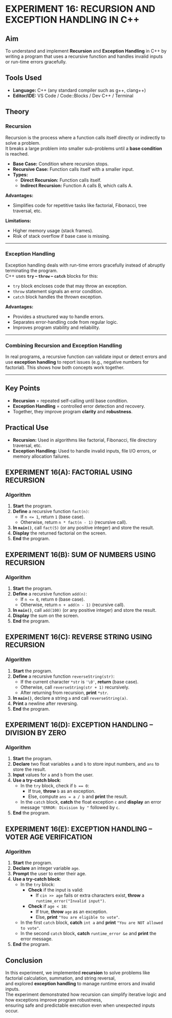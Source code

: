 # EXPERIMENT 16: RECURSION AND EXCEPTION HANDLING IN C++

## Aim
To understand and implement **Recursion** and **Exception Handling** in C++ by writing a program that uses a recursive function and handles invalid inputs or run-time errors gracefully.

## Tools Used
- **Language:** C++ (any standard compiler such as g++, clang++)
- **Editor/IDE:** VS Code / Code::Blocks / Dev C++ / Terminal

## Theory

### Recursion
Recursion is the process where a function calls itself directly or indirectly to solve a problem.  
It breaks a large problem into smaller sub-problems until a **base condition** is reached.

- **Base Case:** Condition where recursion stops.
- **Recursive Case:** Function calls itself with a smaller input.
- **Types:**  
  - **Direct Recursion:** Function calls itself.  
  - **Indirect Recursion:** Function A calls B, which calls A.  

**Advantages:**
- Simplifies code for repetitive tasks like factorial, Fibonacci, tree traversal, etc.

**Limitations:**
- Higher memory usage (stack frames).
- Risk of stack overflow if base case is missing.

---

### Exception Handling
Exception handling deals with run-time errors gracefully instead of abruptly terminating the program.  
C++ uses **`try` – `throw` – `catch`** blocks for this:

- `try` block encloses code that may throw an exception.
- `throw` statement signals an error condition.
- `catch` block handles the thrown exception.

**Advantages:**
- Provides a structured way to handle errors.
- Separates error-handling code from regular logic.
- Improves program stability and reliability.

---

### Combining Recursion and Exception Handling
In real programs, a recursive function can validate input or detect errors and use **exception handling** to report issues (e.g., negative numbers for factorial). This shows how both concepts work together.

---

## Key Points
- **Recursion** = repeated self-calling until base condition.
- **Exception Handling** = controlled error detection and recovery.
- Together, they improve program **clarity** and **robustness**.

## Practical Use
- **Recursion:** Used in algorithms like factorial, Fibonacci, file directory traversal, etc.
- **Exception Handling:** Used to handle invalid inputs, file I/O errors, or memory allocation failures.

## EXPERIMENT 16(A): FACTORIAL USING RECURSION

### Algorithm

1. **Start** the program.
2. **Define** a recursive function `fact(n)`:
   - If `n <= 1`, return `1` (base case).
   - Otherwise, return `n * fact(n - 1)` (recursive call).
3. **In `main()`**, call `fact(5)` (or any positive integer) and store the result.
4. **Display** the returned factorial on the screen.
5. **End** the program.

## EXPERIMENT 16(B): SUM OF NUMBERS USING RECURSION

### Algorithm  

1. **Start** the program.  
2. **Define** a recursive function `add(n)`:
   - If `n <= 0`, return `0` (base case).  
   - Otherwise, return `n + add(n - 1)` (recursive call).  
3. **In `main()`**, call `add(100)` (or any positive integer) and store the result.  
4. **Display** the sum on the screen.  
5. **End** the program.  

## EXPERIMENT 16(C): REVERSE STRING USING RECURSION

### Algorithm

1. **Start** the program.  
2. **Define** a recursive function `reverseString(str)`:
   - If the current character `*str` is `'\0'`, **return** (base case).  
   - Otherwise, call `reverseString(str + 1)` recursively.  
   - After returning from recursion, **print** `*str`.  
3. **In `main()`**, declare a string `a` and call `reverseString(a)`.  
4. **Print** a newline after reversing.  
5. **End** the program.  

## EXPERIMENT 16(D): EXCEPTION HANDLING – DIVISION BY ZERO

### Algorithm

1. **Start** the program.  
2. **Declare** two float variables `a` and `b` to store input numbers, and `ans` to store the result.  
3. **Input** values for `a` and `b` from the user.  
4. **Use a try-catch block**:
   - In the `try` block, check if `b == 0`:  
     - If true, **throw** `b` as an exception.  
     - Else, compute `ans = a / b` and **print** the result.  
   - In the `catch` block, **catch** the float exception `c` and **display** an error message `"ERROR: Division by "` followed by `c`.  
5. **End** the program.  

## EXPERIMENT 16(E): EXCEPTION HANDLING – VOTER AGE VERIFICATION

### Algorithm

1. **Start** the program.  
2. **Declare** an integer variable `age`.  
3. **Prompt** the user to enter their age.  
4. **Use a try-catch block**:
   - In the `try` block:
     - **Check** if the input is valid:
       - If `cin >> age` fails or extra characters exist, **throw** a `runtime_error("Invalid input")`.
     - **Check** if `age < 18`:
       - If true, **throw** `age` as an exception.  
       - Else, **print** `"You are eligible to vote"`.  
   - In the first `catch` block, **catch** `int a` and **print** `"You are NOT allowed to vote"`.  
   - In the second `catch` block, **catch** `runtime_error &e` and **print** the error message.  
5. **End** the program.  

## Conclusion

In this experiment, we implemented **recursion** to solve problems like factorial calculation, summation, and string reversal,  
and explored **exception handling** to manage runtime errors and invalid inputs.  
The experiment demonstrated how recursion can simplify iterative logic and how exceptions improve program robustness,  
ensuring safe and predictable execution even when unexpected inputs occur.
